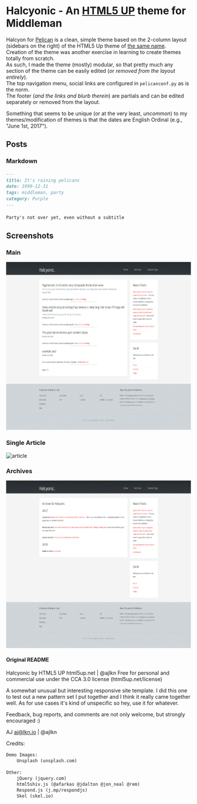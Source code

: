 # Halcyonic - An [HTML5 UP](http://html5up.net) theme for Middleman

Halcyon for [Pelican][1] is a clean, simple theme based on the 2-column layout (sidebars on the right) of the HTML5 Up theme of [the same name][2].  
Creation of the theme was another exercise in learning to create themes totally from scratch.  
As such, I made the theme (mostly) modular, so that pretty much any section of the theme can be easily edited (*or removed from the layout entirely*).  
The top navigation menu, social links are configured in `pelicanconf.py` as is the norm.  
The footer (*and the links and blurb therein*) are partials and can be edited separately or removed from the layout.  


Something that seems to be unique (or at the very least, *uncommon*) to my themes/modification of themes is that the dates are English Ordinal (e.g., "June 1st, 2017").  



## Posts


### Markdown
```markdown
---
title: It's raining pelicans
date: 1999-12-31
tags: middleman, party
category: Purple
---

Party's not over yet, even without a subtitle
```

## Screenshots

### Main
![Main](screenshots/main.png)

### Single Article
![article](screenshots/article.png)

### Archives
![archives](screenshots/archives.png)



#### Original README
Halcyonic by HTML5 UP
html5up.net | @ajlkn
Free for personal and commercial use under the CCA 3.0 license (html5up.net/license)


A somewhat unusual but interesting responsive site template. I did this one to test out a
new pattern set I put together and I think it really came together well. As for use cases
it's kind of unspecific so hey, use it for whatever.

Feedback, bug reports, and comments are not only welcome, but strongly encouraged :)

AJ
aj@lkn.io | @ajlkn


Credits:

    Demo Images:
        Unsplash (unsplash.com)

    Other:
        jQuery (jquery.com)
        html5shiv.js (@afarkas @jdalton @jon_neal @rem)
        Respond.js (j.mp/respondjs)
        Skel (skel.io)
        

[1]: https://getpelican.com "Pelican"
[2]: https://html5up.net/halcyonic
[3]: https://github.com/getpelican/pelican-plugins/tree/master/neighbors
[4]: https://pypi.python.org/pypi/inflect/
